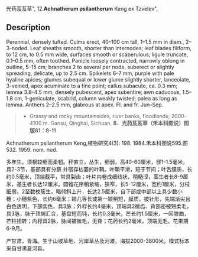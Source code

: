 光药芨芨草",
12.**Achnatherum psilantherum** Keng ex Tzvelev",

## Description
Perennial, densely tufted. Culms erect, 40–100 cm tall, 1–1.5 mm in diam., 2–3-noded. Leaf sheaths smooth, shorter than internodes; leaf blades filiform, to 12 cm, to 0.5 mm wide, surfaces smooth or scaberulous; ligule truncate, 0.1–0.5 mm, often toothed. Panicle loosely contracted, narrowly oblong in outline, 5–15 cm; branches 2 to several per node, suberect or slightly spreading, delicate, up to 2.5 cm. Spikelets 6–7 mm, purple with pale hyaline apices; glumes subequal or lower glume slightly shorter, lanceolate, 3-veined, apex acuminate to a fine point; callus subacute, ca. 0.3 mm; lemma 3.8–4.5 mm, densely pubescent, apex subentire; awn caducous, 1.5–1.8 cm, 1-geniculate, scabrid, column weakly twisted; palea as long as lemma. Anthers 2–2.5 mm, glabrous at apex. Fl. and fr. Jun–Sep.

> * Grassy and rocky mountainsides, river banks, floodlands; 2000–4100 m. Gansu, Qinghai, Sichuan.
**8．光药芨芨草（禾本科图说）图版81：8-11**

Achnatherum psilantherum Keng,植物研究4(3): 198. 1984.禾本科图说595.图532. 1959. nom. nud.

多年生。须根较细而柔韧。秆直立，丛生，细弱，高40-60厘米，径1-1.5毫米，具2-3节，基部具有分蘖 并宿存枯萎的叶鞘。叶鞘平滑，短于节间；叶舌膜质，长约0.5毫米，顶端截平，常具裂齿；叶片内卷成细线状，稍糙涩，茎生者长8-9厘米，基生者长达12厘米。圆锥花序稍紧缩，狭窄，长5-12厘米，宽约1厘米，分枝细弱，2至数枚簇生，略倾斜上升，长达2.5厘米，自下部或中部以上具少数小穗；小穗紫色，长约6毫米；颖几等长或第一颖稍短，膜质，披针形，先端渐尖且白色透明，下部紫色，具3脉；外稃长约4毫米，顶端具2微齿、背部密被短柔毛，具3脉，脉于顶端汇合，基盘短而钝，长约0.3毫米，芒长约1.5厘米，一回膝曲，芒柱扭转；内稃具2脉，脉间被微毛，无脊；花药长约2毫米，顶端无毛。花果期6-9月。

产甘肃，青海。生于山坡草地、河岸草丛及河滩，海拔2000-3800米。模式标本采自甘肃夏河县。
